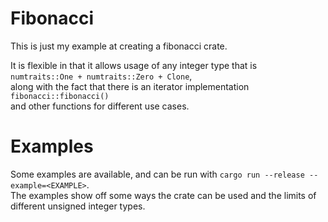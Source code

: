 # Fibonacci
This is just my example at creating a fibonacci crate.  
  
It is flexible in that it allows usage of any integer type that is  
`numtraits::One + numtraits::Zero + Clone`,  
along with the fact that there is an iterator implementation  
`fibonacci::fibonacci()`  
and other functions for different use cases.

# Examples
Some examples are available, and can be run with `cargo run --release --example=<EXAMPLE>`.  
The examples show off some ways the crate can be used and the limits of different unsigned integer types.
